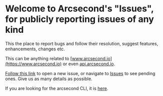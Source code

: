 # Welcome to Arcsecond's "Issues", for publicly reporting issues of any kind

This the place to report bugs and follow their resolution, suggest features, enhancements, changes etc.

This can be anything related to [www.arcsecond.io](https://www.arcsecond.io)
or even [api.arcsecond.io](https://api.arcsecond.io).

[Follow this link](https://github.com/arcsecond-io/issues/issues/new) to open a new issue, or navigate to [Issues](https://github.com/arcsecond-io/issues/issues) to see pending ones.
Give us as many details as possible.

If you are looking for the arcsecond CLI, it is [here](https://github.com/arcsecond-io/cli).
